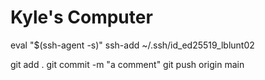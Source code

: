 # Kyle's Computer

eval "$(ssh-agent -s)"
ssh-add ~/.ssh/id_ed25519_lblunt02

git add .
git commit -m "a comment"
git push origin main
